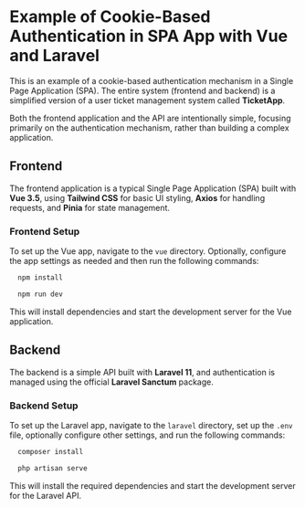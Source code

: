 
# Example of Cookie-Based Authentication in SPA App with Vue and Laravel

This is an example of a cookie-based authentication mechanism in a Single Page Application (SPA). The entire system (frontend and backend) is a simplified version of a user ticket management system called **TicketApp**.

Both the frontend application and the API are intentionally simple, focusing primarily on the authentication mechanism, rather than building a complex application.

## Frontend
The frontend application is a typical Single Page Application (SPA) built with **Vue 3.5**, using **Tailwind CSS** for basic UI styling, **Axios** for handling requests, and **Pinia** for state management.


### Frontend Setup

To set up the Vue app, navigate to the `vue` directory. Optionally, configure the app settings as needed and then run the following commands:

```bash
  npm install
```

```bash
  npm run dev
```
This will install dependencies and start the development server for the Vue application.



## Backend
The backend is a simple API built with **Laravel 11**, and authentication is managed using the official **Laravel Sanctum** package.

### Backend Setup

To set up the Laravel app, navigate to the `laravel` directory, set up the `.env` file, optionally configure other settings, and run the following commands:

```bash
  composer install
```

```bash
  php artisan serve
```
This will install the required dependencies and start the development server for the Laravel API.





